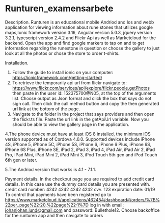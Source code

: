 # Runturen_examensarbete

Description.
Runturen is an educational mobile Andriod and Ios and webb application for viewing information about rune stones that utilizes google maps,Ionic framework version 3.19, Angular version 5.0.3, jquery version 3.2.1, typescript version 2.4.2 and Flickr Api as well as Marketcloud for the backend.
Open the app and find google markers to tap on and to get information regarding the runestone in question or choose the gallery to just look at all the photos or chose the store to order t-shirts.

Installation.
1. Follow the guide to install ionic on your computer: https://ionicframework.com/getting-started/
2. To retrieve the temporarily api url from flickr navigate to: https://www.flickr.com/services/api/explore/flickr.people.getPhotos
then paste in the user id: 152375700@N05, at the top of the arguments list. Choose output as Json format and click the box
that says do not sign call. Then click the call method button and copy the then generated url link at the bottom of the page.
3. Navigate to the folder in the project that says providers and then open the flickr.ts file.
Paste the url link in the getApiUrl variable. Now you should be able to view the gallery page in the application.

4.The phone device must have at least iOS 8 installed, the minimum iOS version supported as of Cordova 4.0.0. Supported devices include iPhone 4S, iPhone 5, iPhone 5C, iPhone 5S, iPhone 6, iPhone 6 Plus, iPhone 6S, iPhone 6S Plus, iPhone SE, iPad 2, iPad 3, iPad 4, iPad Air, iPad Air 2, iPad Pro, iPad Mini, iPad Mini 2, iPad Mini 3, iPod Touch 5th gen and iPod Touch 6th gen or later.

5.The Andriod version that works is 4.1 - 7.1.1.

Payment details.
In the checkout page you are required to add credit card details.
In this case use the dummy card details you are presented with.
credit card number: 4242 4242 4242 4242
cvv: 123
expiration date: 01/19
To control that payments have been registered go to https://www.marketcloud.it/applications/462454/dashboard#/orders/%7B%22per_page%22:20,%22page%22:1%7D
log in with email: johanjohan.lund@gmail.com and password: Bullethole12. Choose backoffice for the
runturen app and then navigate to orders